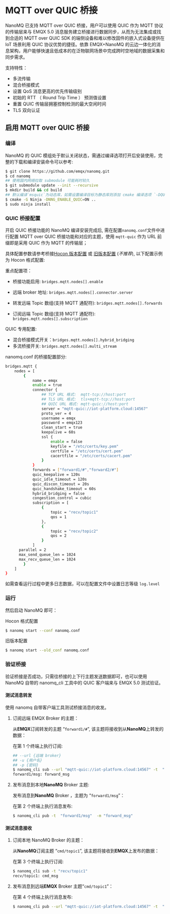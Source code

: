 # MQTT over QUIC 桥接

NanoMQ 已支持 MQTT over QUIC 桥接，用户可以使用 QUIC 作为 MQTT 协议的传输层来与 EMQX 5.0 消息服务建立桥接进行数据同步，从而为无法集成或找到合适的 MQTT over QUIC SDK 的端侧设备和难以修改固件的嵌入式设备提供在 IoT 场景利用 QUIC 协议优势的捷径。依靠 EMQX+NanoMQ 的云边一体化的消息架构，用户能够快速且低成本的在泛物联网场景中完成跨时空地域的数据采集和同步需求。

支持特性：

- 多流传输 
- 混合桥接模式 
- 设置 QoS 消息更高的优先传输级别
- 初始的 RTT （ Round Trip Time ） 预测值设置
- 重置 QUIC 传输层拥塞控制检测的最大空闲时间
- TLS 双向认证

## 启用 MQTT over QUIC 桥接

### 编译

NanoMQ 的 QUIC 模组处于默认关闭状态，需通过编译选项打开后安装使用，完整的下载和编译安装命令可以参考:

```bash
$ git clone https://github.com/emqx/nanomq.git
$ cd nanomq 
## 使用国内网络拉取 submodule 可能耗时较久
$ git submodule update --init --recursive
$ mkdir build && cd build
## 默认编译`msquic`为动态库，如需设置编译目标为静态库则添加 cmake 编译选项 `-DQUIC_BUILD_SHARED=OFF`
$ cmake -G Ninja -DNNG_ENABLE_QUIC=ON ..
$ sudo ninja install
```



### QUIC 桥接配置

开启 QUIC 桥接功能的 NanoMQ 编译安装完成后, 需在配置`nanomq.conf`文件中进行配置 MQTT over QUIC 桥接功能和对应的主题，使用 `mqtt-quic` 作为 URL 前缀即是采用 QUIC 作为 MQTT 的传输层；

具体配置参数请参考桥接[Hocon 版本配置](../config-description/v014.md) 或 [旧版本配置](../config-description/v013.md) (*不推荐*), 以下配置示例为 Hocon 格式配置:

重点配置项：

- 桥接功能启用: `bridges.mqtt.nodes[].enable`

- 远端 broker 地址: `bridges.mqtt.nodes[].connector.server`
- 转发远端 Topic 数组(支持 MQTT 通配符):  `bridges.mqtt.nodes[].forwards`
- 订阅远端 Topic 数组(支持 MQTT 通配符):   `bridges.mqtt.nodes[].subscription`

QUIC 专用配置:

- 混合桥接模式开关：`bridges.mqtt.nodes[].hybrid_bridging`
- 多流桥接开关: `bridges.mqtt.nodes[].multi_stream`



nanomq.conf 的桥接配置部分:

```bash
bridges.mqtt {
	nodes = [ 
		{
			name = emqx
			enable = true
			connector {
				## TCP URL 格式:  mqtt-tcp://host:port
				## TLS URL 格式:  tls+mqtt-tcp://host:port
				## QUIC URL 格式: mqtt-quic://host:port
				server = "mqtt-quic://iot-platform.cloud:14567"
				proto_ver = 4
				username = emqx
				password = emqx123
				clean_start = true
				keepalive = 60s
				ssl {
					enable = false
					keyfile = "/etc/certs/key.pem"
					certfile = "/etc/certs/cert.pem"
					cacertfile = "/etc/certs/cacert.pem"
				}
			}
			forwards = ["forward1/#","forward2/#"]
			quic_keepalive = 120s
			quic_idle_timeout = 120s
			quic_discon_timeout = 20s
			quic_handshake_timeout = 60s
			hybrid_bridging = false
			congestion_control = cubic
			subscription = [
				{
					topic = "recv/topic1"
					qos = 1
				},
				{
					topic = "recv/topic2"
					qos = 2
				}
			]
      parallel = 2
      max_send_queue_len = 1024
      max_recv_queue_len = 1024
		}
	]
}
```

如需查看运行过程中更多日志数据，可以在配置文件中设置日志等级 `log.level`

### 运行

然后启动 NanoMQ 即可：

Hocon 格式配置

```bash
$ nanomq start --conf nanomq.conf
```

旧版本配置

```bash
$ nanomq start --old_conf nanomq.conf
```



### 验证桥接

验证桥接是否成功，只需往桥接的上下行主题发送数据即可，也可以使用 NanoMQ 自带的 nanomq_cli 工具中的 QUIC 客户端来与 EMQX 5.0 测试验证。

#### 测试消息转发

使用 nanomq 自带客户端工具测试桥接消息的收发。

1. 订阅远端 EMQX Broker 的主题：

   从**EMQX**订阅转发的主题 “`forward1/#`”, 该主题将接收到从**NanoMQ**上转发的数据：

   在第 1 个终端上执行订阅:

   ```bash
   ## --url {远端 broker} 
   ## -u {用户名} 
   ## -p {密码}
   $ nanomq_cli sub --url "mqtt-quic://iot-platform.cloud:14567" -t  "forward1/#" -u emqx -p emqx123
   forward1/msg: forward_msg
   ```

2. 发布消息到本地**NanoMQ** Broker 主题:

   发布消息到**NanoMQ** Broker ，主题为 “`forward1/msg`”：

   在第 2 个终端上执行消息发布:

   ```bash
   $ nanomq_cli pub -t  "forward1/msg"  -m "forward_msg"
   ```

#### 测试消息接收

1. 订阅本地 NanoMQ Broker 的主题：

   从**NanoMQ**订阅主题 “`cmd/topic1`”, 该主题将接收到**EMQX**上发布的数据：

   在第 3 个终端上执行订阅:

   ```bash
   $ nanomq_cli sub -t "recv/topic1"
   recv/topic1: cmd_msg
   ```

2. 发布消息到远端**EMQX** Broker 主题“`cmd/topic1`”：

   在第 4 个终端上执行消息发布:

   ```bash
   $ nanomq_cli pub --url "mqtt-quic://iot-platform.cloud:14567" -t  "recv/topic1" -m "cmd_msg" -u emqx -p emqx123
   ```

   



